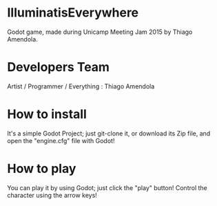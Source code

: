 # IlluminatisEverywhere
Godot game, made during Unicamp Meeting Jam 2015 by Thiago Amendola.

# Developers Team
Artist / Programmer / Everything : Thiago Amendola

# How to install
It's a simple Godot Project; just git-clone it, or download its Zip file, and open the "engine.cfg" file with Godot!

# How to play
You can play it by using Godot; just click the "play" button! Control the character using the arrow keys!
